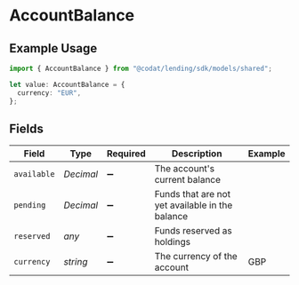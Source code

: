 # AccountBalance

## Example Usage

```typescript
import { AccountBalance } from "@codat/lending/sdk/models/shared";

let value: AccountBalance = {
  currency: "EUR",
};
```

## Fields

| Field                                           | Type                                            | Required                                        | Description                                     | Example                                         |
| ----------------------------------------------- | ----------------------------------------------- | ----------------------------------------------- | ----------------------------------------------- | ----------------------------------------------- |
| `available`                                     | *Decimal*                                       | :heavy_minus_sign:                              | The account's current balance                   |                                                 |
| `pending`                                       | *Decimal*                                       | :heavy_minus_sign:                              | Funds that are not yet available in the balance |                                                 |
| `reserved`                                      | *any*                                           | :heavy_minus_sign:                              | Funds reserved as holdings                      |                                                 |
| `currency`                                      | *string*                                        | :heavy_minus_sign:                              | The currency of the account                     | GBP                                             |